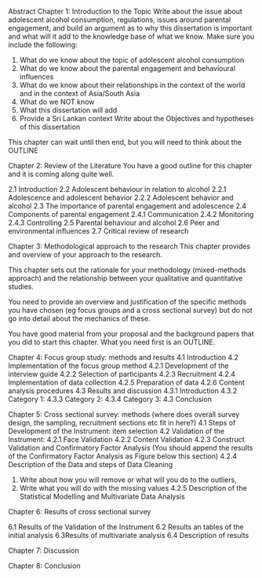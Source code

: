 Abstract
Chapter 1: Introduction to the Topic
Write about the issue about adolescent alcohol consumption, regulations, issues around parental engagement, and build an argument as to why this dissertation is important and what will it add to the knowledge base of what we know. Make sure you include the following:

1.	What do we know about the topic of adolescent alcohol consumption
2.	What do we know about the parental engagement and behavioural influences
3.	What do we know about their relationships in the context of the world and in the context of Asia/South Asia
4.	What do we NOT know
5.	What this dissertation will add
6.	Provide a Sri Lankan context
Write about the Objectives and hypotheses of this dissertation

This chapter can wait until then end, but you will need to think about the OUTLINE

 Chapter 2: Review of the Literature
You have a good outline for this chapter and it is coming along quite well.

2.1 Introduction
2.2 Adolescent behaviour in relation to alcohol
	2.2.1 Adolescence and adolescent behavior
	2.2.2 Adolescent behavior and alcohol
2.3 The importance of parental engagement and adolescence
2.4 Components of parental engagement
	2.4.1 Communication
	2.4.2 Monitoring
	2.4.3 Controlling
2.5 Parental behaviour and alcohol
2.6 Peer and environmental influences
2.7 Critical review of research


Chapter 3: Methodological approach to the research
This chapter provides and overview of your approach to the research.

This chapter sets out the rationale for your methodology (mixed-methods approach) and the relationship between your qualitative and quantitative studies.

You need to provide an overview and justification of the specific methods you have chosen (eg focus groups and a cross sectional survey) but do not go into detail about the mechanics of these.

You have good material from your proposal and the background papers that you did to start this chapter. What you need first is an OUTLINE.

Chapter 4:  Focus group study: methods and results
4.1 Introduction
4.2 Implementation of the focus group method
	4.2.1 Development of the interview guide
	4.2.2 Selection of participants
	4.2.3 Recruitment
	4.2.4 Implementation of data collection
4.2.5 Preparation of data
	4.2.6 Content analysis procedures
4.3 Results and discussion
	4.3.1 Introduction
	4.3.2 Category 1:
	4.3.3 Category 2:
	4.3.4 Category 3:
4.3 Conclusion
	
Chapter 5:  Cross sectional survey: methods  (where does overall survey design, the sampling, recruitment sections etc fit in here?)
4.1 Steps of Development of the Instrument: item selection
4.2 Validation of the Instrument:
4.2.1 Face Validation
4.2.2 Content Validation
4.2.3 Construct Validation and Confirmatory Factor Analysis
(You should append the results of the Confirmatory Factor Analysis as Figure below this section)
4.2.4 Description of the Data and steps of Data Cleaning
1.	Write about how you will remove or what will you do to the outliers,
2.	Write what you will do with the missing values
	4.2.5 Description of the Statistical Modelling and Multivariate Data Analysis


Chapter 6:  Results of cross sectional survey

6.1 Results of the Validation of the Instrument
6.2 Results an tables of the initial analysis
6.3Results of multivariate analysis
6.4 Description of results

Chapter 7:  Discussion


Chapter 8: Conclusion
